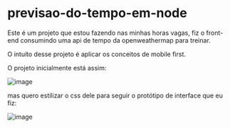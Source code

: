 # previsao-do-tempo-em-node

Este é um projeto que estou fazendo nas minhas horas vagas, fiz o front-end consumindo uma api de tempo da openweathermap para treinar.

O intuíto desse projeto é aplicar os conceitos de mobile first.

O projeto inicialmente está assim:

![image](https://github.com/SantanaRael/previsao-do-tempo-em-node/assets/73674173/52104862-7abe-4ac5-9221-4e42a0258ced)

mas quero estilizar o css dele para seguir o protótipo de interface que eu fiz:

![image](https://github.com/SantanaRael/previsao-do-tempo-em-node/assets/73674173/623c4f54-4d58-4584-88e5-4a17f8c876c7)
